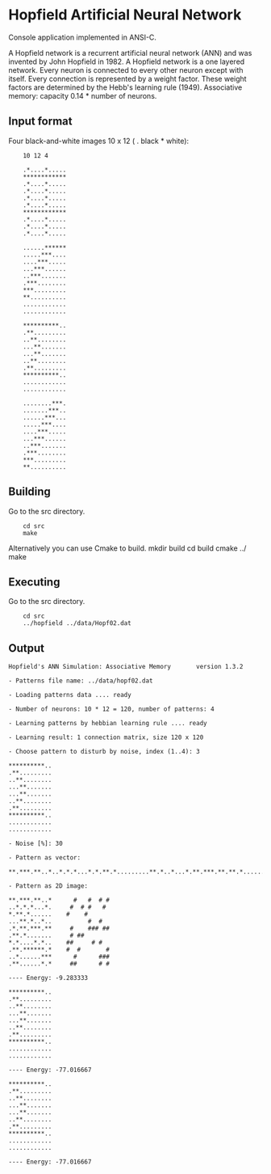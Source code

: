 Hopfield Artificial Neural Network
==================================
Console application implemented in ANSI-C. 

A Hopfield network is a recurrent artificial neural network (ANN) and was 
invented by John Hopfield in 1982. A Hopfield network is a one layered network.
Every neuron is connected to every other neuron except with itself. 
Every connection is represented by a weight factor. These weight factors are 
determined by the Hebb's learning rule (1949). 
Associative memory: capacity 0.14 * number of neurons.


Input format
------------
Four black-and-white images 10 x 12 ( . black  * white):

		10 12 4

		.*....*.....
		************
		.*....*.....
		.*....*.....
		.*....*.....
		.*....*.....
		************
		.*....*.....
		.*....*.....
		.*....*.....

		......******
		.....***....
		....***.....
		...***......
		..***.......
		.***........
		***.........
		**..........
		............
		............

		**********..
		.**.........
		..**........
		...**.......
		...**.......
		..**........
		.**.........
		**********..
		............
		............

		........***.
		.......***..
		......***...
		.....***....
		....***.....
		...***......
		..***.......
		.***........
		***.........
		**..........

Building
--------
Go to the src directory.

		cd src
		make

Alternatively you can use Cmake to build.
		mkdir build
		cd build
		cmake ../
		make

Executing
---------
Go to the src directory.

		cd src
		../hopfield ../data/Hopf02.dat

Output
------

	Hopfield's ANN Simulation: Associative Memory       version 1.3.2

	- Patterns file name: ../data/hopf02.dat

	- Loading patterns data .... ready

	- Number of neurons: 10 * 12 = 120, number of patterns: 4

	- Learning patterns by hebbian learning rule .... ready

	- Learning result: 1 connection matrix, size 120 x 120

	- Choose pattern to disturb by noise, index (1..4): 3
	
	**********..                
	.**.........                
	..**........                
	...**.......                
	...**.......                
	..**........                
	.**.........                
	**********..                
	............                
	............                

	- Noise [%]: 30

	- Pattern as vector:

	**.***.**..*..*.*.*...*.*.**.*.........**.*..*...*.**.***.**.**.*.......*.*....*.*...**.******.*..*......***.**......*.*
	
	- Pattern as 2D image:

	**.***.**..*      #   #  # #
	..*.*.*...*.     #  # #   # 
	*.**.*......    #    #      
	...**.*..*..          #  #  
	.*.**.***.**     #    ### ##
	.**.*.......     # ##       
	*.*....*.*..    ##     # #  
	.**.******.*    #  #       #
	..*......***      #      ###
	.**......*.*     ##      # #
	
	---- Energy: -9.283333
	
	**********..                
	.**.........                
	..**........                
	...**.......                
	...**.......                
	..**........                
	.**.........                
	**********..                
	............                
	............                

	---- Energy: -77.016667
	
	**********..                
	.**.........                
	..**........                
	...**.......                
	...**.......                
	..**........                
	.**.........                
	**********..                
	............                
	............                
	
	---- Energy: -77.016667

